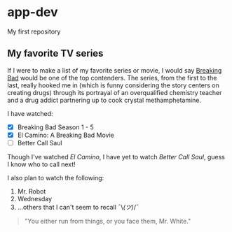 # app-dev
My first repository


## **My favorite TV series**
If I were to make a list of my favorite series or movie, I would say [Breaking Bad](https://www.youtube.com/watch?v=HhesaQXLuRY) would be one of the top contenders. The series, from the first to the last, really hooked me in (which is funny considering the story centers on creating drugs) through its portrayal of an overqualified chemistry teacher and a drug addict partnering up to cook crystal methamphetamine. 

I have watched:
- [x] Breaking Bad Season 1 - 5
- [x] El Camino: A Breaking Bad Movie
- [ ] Better Call Saul 

Though I've watched *El Camino*, I have yet to watch *Better Call Saul*, guess I know who to call next! 

I also plan to watch the following:
1. Mr. Robot
2. Wednesday
3. ...others that I can't seem to recall ¯\\_(ツ)_/¯

> "You either run from things, or you face them, Mr. White."

